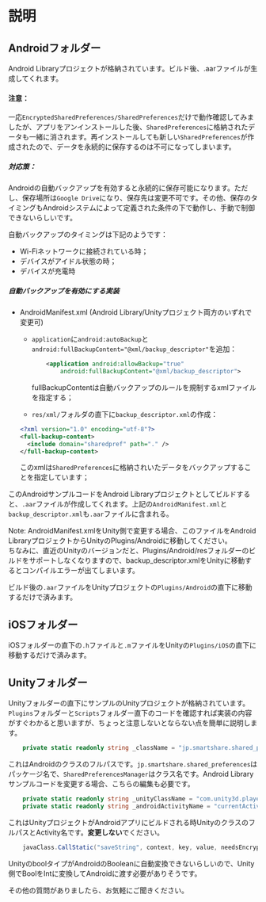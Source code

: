 # 説明

## Androidフォルダー
Android Libraryプロジェクトが格納されています。ビルド後、.aarファイルが生成してくれます。
#### 注意：
一応`EncryptedSharedPreferences/SharedPreferences`だけで動作確認してみましたが、アプリをアンインストールした後、`SharedPreferences`に格納されたデータも一緒に消されます。再インストールしても新しい`SharedPreferences`が作成されたので、データを永続的に保存するのは不可になってしまいます。

##### 対応策：
Androidの自動バックアップを有効すると永続的に保存可能になります。ただし、保存場所は`Google Drive`になり、保存先は変更不可です。その他、保存のタイミングもAndroidシステムによって定義された条件の下で動作し、手動で制御できないらしいです。

自動バックアップのタイミングは下記のようです：
- Wi-Fiネットワークに接続されている時；
- デバイスがアイドル状態の時；
- デバイスが充電時

##### 自動バックアップを有効にする実装
- AndroidManifest.xml (Android Library/Unityプロジェクト両方のいずれで変更可)
  - `application`に`android:autoBackup`と`android:fullBackupContent="@xml/backup_descriptor"`を追加：
    ```xml
        <application android:allowBackup="true"
            android:fullBackupContent="@xml/backup_descriptor">
    ```
    fullBackupContentは自動バックアップのルールを規制するxmlファイルを指定する；
  
  - `res/xml/`フォルダの直下に`backup_descriptor.xml`の作成：
  ```xml
  <?xml version="1.0" encoding="utf-8"?>
  <full-backup-content>
    <include domain="sharedpref" path="." />
  </full-backup-content>
  ```
  このxmlは`SharedPreferences`に格納されいたデータをバックアップすることを指定しています；

このAndroidサンプルコードをAndroid Libraryプロジェクトとしてビルドすると、`.aar`ファイルが作成してくれます。上記の`AndroidManifest.xml`と`backup_descriptor.xml`も`.aar`ファイルに含まれる。

Note: AndroidManifest.xmlをUnity側で変更する場合、このファイルをAndroid LibraryプロジェクトからUnityのPlugins/Androidに移動してください。  
ちなみに、直近のUnityのバージョンだと、Plugins/Android/resフォルダーのビルドをサポートしなくなりますので、backup_descriptor.xmlをUnityに移動するとコンパイルエラーが出てしまいます。

ビルド後の`.aar`ファイルをUnityプロジェクトの`Plugins/Android`の直下に移動するだけで済みます。

## iOSフォルダー
iOSフォルダーの直下の`.h`ファイルと`.m`ファイルをUnityの`Plugins/iOS`の直下に移動するだけで済みます。

## Unityフォルダー
Unityフォルダーの直下にサンプルのUnityプロジェクトが格納されています。`Plugins`フォルダーと`Scripts`フォルダー直下のコードを確認すれば実装の内容がすぐわかると思いますが、ちょっと注意しないとならない点を簡単に説明します。

```csharp
    private static readonly string _className = "jp.smartshare.shared_preferences.SharedPreferencesManager";
```
これはAndroidのクラスのフルパスです。`jp.smartshare.shared_preferences`はパッケージ名で、`SharedPreferencesManager`はクラス名です。Android Libraryサンプルコードを変更する場合、こちらの編集も必要です。

```csharp
    private static readonly string _unityClassName = "com.unity3d.player.UnityPlayer";
    private static readonly string _androidActivityName = "currentActivity";
```
これはUnityプロジェクトがAndroidアプリにビルドされる時UnityのクラスのフルパスとActivity名です。**変更しない**でください。

```csharp
    javaClass.CallStatic("saveString", context, key, value, needsEncrypted ? 1 : 0);
```
UnityのboolタイプがAndroidのBooleanに自動変換できないらしいので、Unity側でBoolをIntに変換してAndroidに渡す必要がありそうです。

その他の質問がありましたら、お気軽にご聞きください。